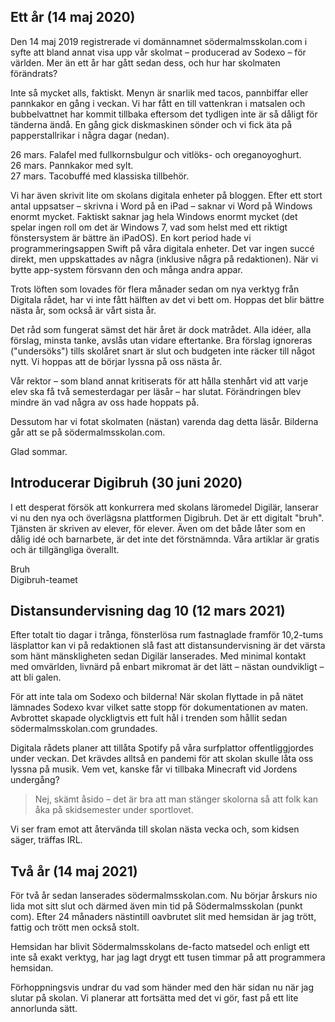 ## Ett år (14 maj 2020)

Den 14 maj 2019 registrerade vi domännamnet södermalmsskolan.com i syfte att
bland annat visa upp vår skolmat – producerad av Sodexo – för världen. Mer än
ett år har gått sedan dess, och hur har skolmaten förändrats?

Inte så mycket alls, faktiskt. Menyn är snarlik med tacos, pannbiffar eller
pannkakor en gång i veckan. Vi har fått en till vattenkran i matsalen och
bubbelvattnet har kommit tillbaka eftersom det tydligen inte är så dåligt för
tänderna ändå. En gång gick diskmaskinen sönder och vi fick äta på
papperstallrikar i några dagar (nedan).

26 mars. Falafel med fullkornsbulgur och vitlöks- och oreganoyoghurt.  
26 mars. Pannkakor med sylt.  
27 mars. Tacobuffé med klassiska tillbehör.

Vi har även skrivit lite om skolans digitala enheter på bloggen. Efter ett stort
antal uppsatser – skrivna i Word på en iPad – saknar vi Word på Windows enormt
mycket. Faktiskt saknar jag hela Windows enormt mycket (det spelar ingen roll om
det är Windows 7, vad som helst med ett riktigt fönstersystem är bättre än iPadOS).
En kort period hade vi programmeringsappen Swift på våra digitala enheter. Det var
ingen succé direkt, men uppskattades av några (inklusive några på redaktionen).
När vi bytte app-system försvann den och många andra appar.

Trots löften som lovades för flera månader sedan om nya verktyg från Digitala
rådet, har vi inte fått hälften av det vi bett om. Hoppas det blir bättre nästa
år, som också är vårt sista år.

Det råd som fungerat sämst det här året är dock matrådet. Alla idéer, alla
förslag, minsta tanke, avslås utan vidare eftertanke. Bra förslag ignoreras
("undersöks") tills skolåret snart är slut och budgeten inte räcker till något
nytt. Vi hoppas att de börjar lyssna på oss nästa år.

Vår rektor – som bland annat kritiserats för att hålla stenhårt vid att varje
elev ska få två semesterdagar per läsår – har slutat. Förändringen blev mindre
än vad några av oss hade hoppats på.

Dessutom har vi fotat skolmaten (nästan) varenda dag detta läsår. Bilderna går
att se på södermalmsskolan.com.

Glad sommar.

## Introducerar Digibruh (30 juni 2020)

I ett desperat försök att konkurrera med skolans läromedel Digilär, lanserar
vi nu den nya och överlägsna plattformen Digibruh. Det är ett digitalt
"bruh". Tjänsten är skriven av elever, för elever. Även om det både låter
som en dålig idé och barnarbete, är det inte det förstnämnda. Våra
artiklar är gratis och är tillgängliga överallt.

Bruh  
Digibruh-teamet

## Distansundervisning dag 10 (12 mars 2021)

Efter totalt tio dagar i trånga, fönsterlösa rum fastnaglade framför 10,2-tums
läsplattor kan vi på redaktionen slå fast att distansundervisning är det värsta
som hänt mänskligheten sedan Digilär lanserades. Med minimal kontakt med
omvärlden, livnärd på enbart mikromat är det lätt – nästan oundvikligt – att bli
galen.

För att inte tala om Sodexo och bilderna! När skolan flyttade in på nätet lämnades
Sodexo kvar vilket satte stopp för dokumentationen av maten. Avbrottet skapade
olyckligtvis ett fult hål i trenden som hållit sedan södermalmsskolan.com grundades.

Digitala rådets planer att tillåta Spotify på våra surfplattor offentliggjordes
under veckan. Det krävdes alltså en pandemi för att skolan skulle låta oss lyssna
på musik. Vem vet, kanske får vi tillbaka Minecraft vid Jordens undergång?

> Nej, skämt åsido – det är bra att man stänger skolorna så att folk kan åka på
> skidsemester under sportlovet.

Vi ser fram emot att återvända till skolan nästa vecka och, som kidsen säger, träffas
IRL.

## Två år (14 maj 2021)

För två år sedan lanserades södermalmsskolan.com. Nu börjar årskurs nio lida
mot sitt slut och därmed även min tid på Södermalmsskolan (punkt com). Efter
24 månaders nästintill oavbrutet slit med hemsidan är jag trött, fattig och
trött men också stolt.

Hemsidan har blivit Södermalmsskolans de-facto matsedel och enligt ett inte
så exakt verktyg, har jag lagt drygt ett tusen timmar på att programmera hemsidan.

Förhoppningsvis undrar du vad som händer med den här sidan nu när jag
slutar på skolan. Vi planerar att fortsätta med det vi gör, fast på ett lite
annorlunda sätt.
